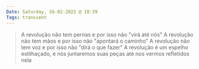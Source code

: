 ```yaml
---
Date: Saturday, 26-02-2022 @ 10:39
Tags: transient
---
```

> A revolução não tem pernas
> e por isso não "virá até nós"
> A revolução não tem mãos
> e por isso não "apontará o caminho"
> A revolução não tem voz
> e por isso não "dirá o que fazer"
> A revolução é um espelho estilhaçado,
> e nós juntaremos suas peças até nos vermos refletidos nela
